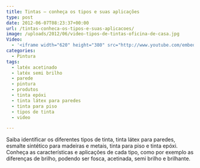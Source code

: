 ```yaml
---
title: Tintas – conheça os tipos e suas aplicações
type: post
date: 2012-06-07T08:23:37+00:00
url: /tintas-conheca-os-tipos-e-suas-aplicacoes/
image: /uploads/2012/06/video-tipos-de-tintas-oficina-de-casa.jpg
Video:
  - '<iframe width="620" height="380" src="http://www.youtube.com/embed/0GziOkANLIE?wmode=transparent" frameborder="0" allowfullscreen></iframe>'
categories:
  - Pintura
tags:
  - latéx acetinado
  - latéx semi brilho
  - parede
  - pintura
  - produtos
  - tinta epóxi
  - tinta látex para paredes
  - tinta para piso
  - tipos de tinta
  - video

---
```

Saiba identificar os diferentes tipos de tinta, tinta látex para paredes, esmalte sintético para madeiras e metais, tinta para piso e tinta epóxi. Conheça as características e aplicações de cada tipo, como por exemplo as diferenças de brilho, podendo ser fosca, acetinada, semi brilho e brilhante.
